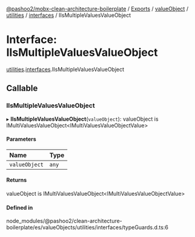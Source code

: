 [@pashoo2/mobx-clean-architecture-boilerplate](../README.md) / [Exports](../modules.md) / [valueObject](../modules/valueobject.md) / [utilities](../modules/valueobject.utilities.md) / [interfaces](../modules/valueobject.utilities.interfaces.md) / IIsMultipleValuesValueObject

# Interface: IIsMultipleValuesValueObject

[utilities](../modules/valueobject.utilities.md).[interfaces](../modules/valueobject.utilities.interfaces.md).IIsMultipleValuesValueObject

## Callable

### IIsMultipleValuesValueObject

▸ **IIsMultipleValuesValueObject**(`valueObject`): valueObject is IMultiValuesValueObject<IMultiValuesValueObjectValue\>

#### Parameters

| Name | Type |
| :------ | :------ |
| `valueObject` | `any` |

#### Returns

valueObject is IMultiValuesValueObject<IMultiValuesValueObjectValue\>

#### Defined in

node_modules/@pashoo2/clean-architecture-boilerplate/es/valueObjects/utilities/interfaces/typeGuards.d.ts:6
